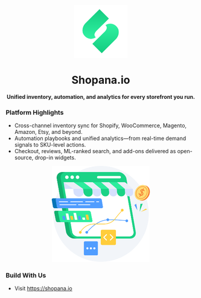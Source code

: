 <div align="center">
  <img src="assets/logo-green-shop.png" alt="Shopana.io logo" width="140" />
</div>

<h1 align="center">Shopana.io</h1>

<p align="center"><strong>Unified inventory, automation, and analytics for every storefront you run.</strong></p>

### Platform Highlights
- Cross-channel inventory sync for Shopify, WooCommerce, Magento, Amazon, Etsy, and beyond.
- Automation playbooks and unified analytics—from real-time demand signals to SKU-level actions.
- Checkout, reviews, ML-ranked search, and add-ons delivered as open-source, drop-in widgets.

<p align="center">
  <img src="assets/shopana-illustration.png" alt="Shopana analytics illustration" width="260" />
</p>

### Build With Us
- Visit <https://shopana.io>
